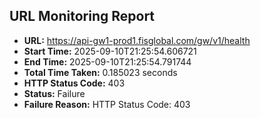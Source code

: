 ## URL Monitoring Report

- **URL:** https://api-gw1-prod1.fisglobal.com/gw/v1/health
- **Start Time:** 2025-09-10T21:25:54.606721
- **End Time:** 2025-09-10T21:25:54.791744
- **Total Time Taken:** 0.185023 seconds
- **HTTP Status Code:** 403
- **Status:** Failure
- **Failure Reason:** HTTP Status Code: 403
